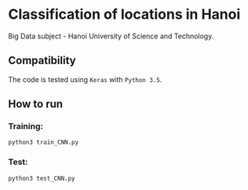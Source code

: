 # Classification of locations in Hanoi
Big Data subject - Hanoi University of Science and Technology.

## Compatibility
The code is tested using ``Keras`` with ``Python 3.5``.

## How to run

### Training:
	python3 train_CNN.py

### Test:
	python3 test_CNN.py